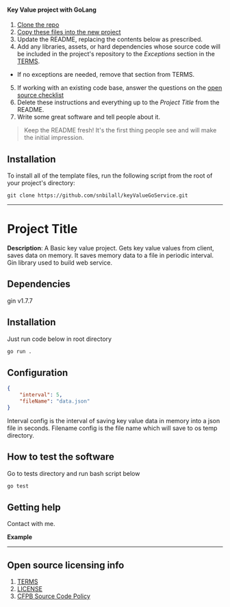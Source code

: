 #### Key Value project with GoLang

1. [Clone the repo](#installation)
2. [Copy these files into the new project](#installation)
3. Update the README, replacing the contents below as prescribed.
4. Add any libraries, assets, or hard dependencies whose source code will be included
   in the project's repository to the _Exceptions_ section in the [TERMS](TERMS.md).
  - If no exceptions are needed, remove that section from TERMS.
5. If working with an existing code base, answer the questions on the [open source checklist](opensource-checklist.md)
6. Delete these instructions and everything up to the _Project Title_ from the README.
7. Write some great software and tell people about it.

> Keep the README fresh! It's the first thing people see and will make the initial impression.

## Installation

To install all of the template files, run the following script from the root of your project's directory:

```
git clone https://github.com/snbilall/keyValueGoService.git
```

----

# Project Title

**Description**:  A Basic key value project. Gets key value values from client, saves data on memory. It saves memory data to a file in periodic interval. Gin library used to build web service.

## Dependencies

gin v1.7.7

## Installation

Just run code below in root directory

```bash
go run .
```

## Configuration

```json
{
    "interval": 5,
    "fileName": "data.json"
}
```

Interval config is the interval of saving key value data in memory into a json file in seconds.
Filename config is the file name which will save to os temp directory.

## How to test the software

Go to tests directory and run bash script below

```bash
go test
```

## Getting help

Contact with me.

**Example**

----

## Open source licensing info
1. [TERMS](TERMS.md)
2. [LICENSE](LICENSE)
3. [CFPB Source Code Policy](https://github.com/cfpb/source-code-policy/)